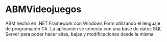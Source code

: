 ﻿# ABMVideojuegos
ABM hecho en .NET Framework con Windows Form utilizando el lenguaje de programacón C#. La aplicación se conecta con una base de datos SQL Server para poder hacer altas, bajas y modificaciones desde la misma.